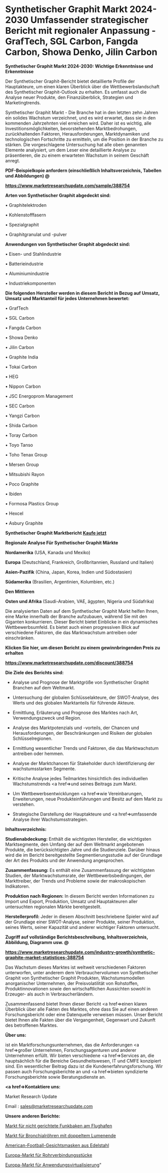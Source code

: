 # Synthetischer Graphit Markt 2024-2030 Umfassender strategischer Bericht mit regionaler Anpassung - GrafTech, SGL Carbon, Fangda Carbon, Showa Denko, Jilin Carbon

<strong>Synthetischer Graphit Markt 2024-2030: Wichtige Erkenntnisse und Erkenntnisse</strong>

Der Synthetischer Graphit-Bericht bietet detaillierte Profile der Hauptakteure, um einen klaren Überblick über die Wettbewerbslandschaft des Synthetischer Graphit-Outlook zu erhalten. Es umfasst auch die Analyse neuer Produkte, den Finanzüberblick, Strategien und Marketingtrends.

Synthetischer Graphit Markt - Die Branche hat in den letzten zehn Jahren ein solides Wachstum verzeichnet, und es wird erwartet, dass sie in den kommenden Jahrzehnten viel erreichen wird. Daher ist es wichtig, alle Investitionsmöglichkeiten, bevorstehenden Marktbedrohungen, zurückhaltenden Faktoren, Herausforderungen, Marktdynamiken und technologischen Fortschritte zu ermitteln, um die Position in der Branche zu stärken. Die vorgeschlagene Untersuchung hat alle oben genannten Elemente analysiert, um dem Leser eine detaillierte Analyse zu präsentieren, die zu einem erwarteten Wachstum in seinem Geschäft anregt.



<strong><b>PDF-Beispielkopie anfordern (einschließlich Inhaltsverzeichnis, Tabellen und Abbildungen) @ </b></strong>

<strong><a href=https://www.marketresearchupdate.com/sample/388754>

<strong>https://www.marketresearchupdate.com/sample/388754</u></a></strong></strong>



<strong>Arten von Synthetischer Graphit abgedeckt sind:</strong>

• Graphitelektroden

• Kohlenstofffasern

• Spezialgraphit

• Graphitgranulat und -pulver



<strong>Anwendungen von Synthetischer Graphit abgedeckt sind:</strong>

• Eisen- und Stahlindustrie

• Batterieindustrie

• Aluminiumindustrie

• Industriekomponenten



<strong>Die folgenden Hersteller werden in diesem Bericht in Bezug auf Umsatz, Umsatz und Marktanteil für jedes Unternehmen bewertet:</strong>

• GrafTech

• SGL Carbon

• Fangda Carbon

• Showa Denko

• Jilin Carbon

• Graphite India

• Tokai Carbon

• HEG

• Nippon Carbon

• JSC Energoprom Management

• SEC Carbon

• Yangzi Carbon

• Shida Carbon

• Toray Carbon

• Toyo Tanso

• Toho Tenax Group

• Mersen Group

• Mitsubishi Rayon

• Poco Graphite

• Ibiden

• Formosa Plastics Group

• Hexcel

• Asbury Graphite



<strong>Synthetischer Graphit Marktbericht <a href=https://www.marketresearchupdate.com/buynow/388754>Kaufe jetzt</a></strong>



<strong>Regionale Analyse Für Synthetischer Graphit Märkte</strong>



<strong>Nordamerika</strong> (USA, Kanada und Mexiko)



<strong>Europa</strong> (Deutschland, Frankreich, Großbritannien, Russland und Italien)



<strong>Asien-Pazifik</strong> (China, Japan, Korea, Indien und Südostasien)



<strong>Südamerika</strong> (Brasilien, Argentinien, Kolumbien, etc.)



<strong>Den Mittleren</strong> 

<strong>Osten und Afrika</strong> (Saudi-Arabien, VAE, ägypten, Nigeria und Südafrika)

Die analysierten Daten auf dem Synthetischer Graphit Markt helfen Ihnen, eine Marke innerhalb der Branche aufzubauen, während Sie mit den Giganten konkurrieren. Dieser Bericht bietet Einblicke in ein dynamisches Wettbewerbsumfeld. Es bietet auch einen progressiven Blick auf verschiedene Faktoren, die das Marktwachstum antreiben oder einschränken.



<strong>Klicken Sie hier, um diesen Bericht zu einem gewinnbringenden Preis zu erhalten
</strong>

<strong><a href=https://www.marketresearchupdate.com/discount/388754>https://www.marketresearchupdate.com/discount/388754</b></u></strong></a>



<strong>Die Ziele des Berichts sind:</strong>

- Analyse und Prognose der Marktgröße von Synthetischer Graphit Branchen auf dem Weltmarkt.

- Untersuchung der globalen Schlüsselakteure, der SWOT-Analyse, des Werts und des globalen Marktanteils für führende Akteure.

- Ermittlung, Erläuterung und Prognose des Marktes nach Art, Verwendungszweck und Region.

- Analyse des Marktpotenzials und -vorteils, der Chancen und Herausforderungen, der Beschränkungen und Risiken der globalen Schlüsselregionen.

- Ermittlung wesentlicher Trends und Faktoren, die das Marktwachstum antreiben oder hemmen.

- Analyse der Marktchancen für Stakeholder durch Identifizierung der wachstumsstarken Segmente.

- Kritische Analyse jedes Teilmarktes hinsichtlich des individuellen Wachstumstrends <a href=>und</a> seines Beitrags zum Markt.

- Um Wettbewerbsentwicklungen <a href=>wie</a> Vereinbarungen, Erweiterungen, neue Produkteinführungen und Besitz auf dem Markt zu verstehen.

- Strategische Darstellung der Hauptakteure und <a href=>umfas</a>sende Analyse ihrer Wachstumsstrategien.



<strong>Inhaltsverzeichnis:</strong>



<strong>Studienabdeckung:</strong> Enthält die wichtigsten Hersteller, die wichtigsten Marktsegmente, den Umfang der auf dem Weltmarkt angebotenen Produkte, die berücksichtigten Jahre und die Studienziele. Darüber hinaus wird die im Bericht bereitgestellte Segmentierungsstudie auf der Grundlage der Art des Produkts und der Anwendung angesprochen.



<strong>Zusammenfassung:</strong> Es enthält eine Zusammenfassung der wichtigsten Studien, der Marktwachstumsrate, der Wettbewerbsbedingungen, der Markttreiber, der Trends und Probleme sowie der makroskopischen Indikatoren.



<strong>Produktion nach Regionen:</strong> In diesem Bericht werden Informationen zu Import und Export, Produktion, Umsatz und Hauptakteuren aller untersuchten regionalen Märkte bereitgestellt.



<strong>Herstellerprofil:</strong> Jeder in diesem Abschnitt beschriebene Spieler wird auf der Grundlage einer SWOT-Analyse, seiner Produkte, seiner Produktion, seines Werts, seiner Kapazität und anderer wichtiger Faktoren untersucht.



<strong><b>Zugriff auf vollständige Berichtsbeschreibung, Inhaltsverzeichnis, Abbildung, Diagramm usw. @ </b></strong>

<strong><a href=https://www.marketresearchupdate.com/industry-growth/synthetic-graphite-market-statistices-388754>https://www.marketresearchupdate.com/industry-growth/synthetic-graphite-market-statistices-388754</a></strong>

Das Wachstum dieses Marktes ist weltweit verschiedenen Faktoren unterworfen, unter anderem dem Verbrauchervolumen von Synthetischer Graphit von Synthetischer Graphit Produkten, Wachstumsmodellen anorganischer Unternehmen, der Preisvolatilität von Rohstoffen, Produktinnovationen sowie den wirtschaftlichen Aussichten sowohl in Erzeuger- als auch in Verbraucherländern.

Zusammenfassend bietet Ihnen dieser Bericht <a href=>einen</a> klaren Überblick über alle Fakten des Marktes, ohne dass Sie auf einen anderen Forschungsbericht oder eine Datenquelle verweisen müssen. Unser Bericht bietet Ihnen alle Fakten über die Vergangenheit, Gegenwart und Zukunft des betroffenen Marktes.



<strong>Über uns:</strong>

 ist ein Marktforschungsunternehmen, das die Anforderungen <a href=>großer</a> Unternehmen, Forschungsagenturen und anderer Unternehmen erfüllt. Wir bieten verschiedene <a href=>Services</a> an, die hauptsächlich für die Bereiche Gesundheitswesen, IT und CMFE konzipiert sind. Ein wesentlicher Beitrag dazu ist die Kundenerfahrungsforschung. Wir passen auch Forschungsberichte an und <a href=>bieten</a> syndizierte Forschungsberichte sowie Beratungsdienste an.



<strong><a href=>Kontaktiere uns:</a></strong>

Market Research Update

Email : sales@marketresearchupdate.com



<strong>Unsere anderen Berichte:</strong>

<a href=https://www.linkedin.com/pulse/airport-non-directional-radio-beacon-market-analysis>Markt für nicht gerichtete Funkbaken am Flughafen</a>

<a href=https://www.linkedin.com/pulse/double-lumen-end-bronchial-tube-market-size-share>Markt für Bronchialröhren mit doppeltem Lumenende</a>

<a href=https://www.linkedin.com/pulse/american-football-stainless-steel-facemasks>American-Football-Gesichtsmasken aus Edelstahl</a>

<a href=https://www.linkedin.com/pulse/europe-pipe-fittings-market-2023-pointing-capture>Europa-Markt für Rohrverbindungsstücke</a>

<a href=https://www.linkedin.com/pulse/europe-application-virtualization-market-2030-industry>Europa-Markt für Anwendungsvirtualisierung</a>"
